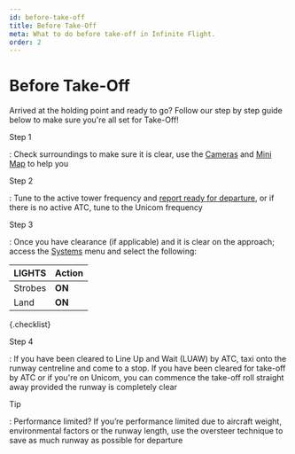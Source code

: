 ```yaml
---
id: before-take-off
title: Before Take-Off
meta: What to do before take-off in Infinite Flight.
order: 2
---
```


# Before Take-Off



Arrived at the holding point and ready to go? Follow our step by step guide below to make sure you're all set for Take-Off!



Step 1

: Check surroundings to make sure it is clear, use the [Cameras](/guide/getting-started/pilot-user-interface/cameras#camera) and [Mini Map](/guide/getting-started/pilot-user-interface/flight-planning#mini-map) to help you



Step 2

: Tune to the active tower frequency and [report ready for departure](/guide/flying-guide/atc-communication/take-off-and-departure#take-off-communication-summary), or if there is no active ATC, tune to the Unicom frequency

  

Step 3

: Once you have clearance (if applicable) and it is clear on the approach; access the [Systems](/guide/getting-started/pilot-user-interface/systems#systems) menu and select the following:

 

| LIGHTS  | Action |
| ------- | ------ |
| Strobes | **ON** |
| Land    | **ON** |

{.checklist}

 

Step 4

: If you have been cleared to Line Up and Wait (LUAW) by ATC, taxi onto the runway centreline and come to a stop. If you have been cleared for take-off by ATC or if you're on Unicom, you can commence the take-off roll straight away provided the runway is completely clear

 

Tip

:   Performance limited? If you’re performance limited due to aircraft weight, environmental factors or the runway length, use the oversteer technique to save as much runway as possible for departure


